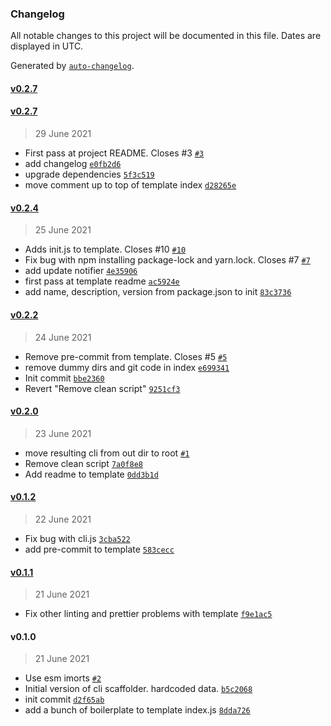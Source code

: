 ### Changelog

All notable changes to this project will be documented in this file. Dates are displayed in UTC.

Generated by [`auto-changelog`](https://github.com/CookPete/auto-changelog).

#### [v0.2.7](https://github.com/gness1804/create-node-cli/compare/v0.2.7...v0.2.7)

#### [v0.2.7](https://github.com/gness1804/create-node-cli/compare/v0.2.4...v0.2.7)

> 29 June 2021

- First pass at project README. Closes #3 [`#3`](https://github.com/gness1804/create-node-cli/issues/3)
- add changelog [`e0fb2d6`](https://github.com/gness1804/create-node-cli/commit/e0fb2d69e29642cd6cc3c2e9318b0af74ae6c1f5)
- upgrade dependencies [`5f3c519`](https://github.com/gness1804/create-node-cli/commit/5f3c5192b38cc19d08e1556a28b14f3866992199)
- move comment up to top of template index [`d28265e`](https://github.com/gness1804/create-node-cli/commit/d28265e971e0ef28e6a9fe7edbe1fe447cee9959)

#### [v0.2.4](https://github.com/gness1804/create-node-cli/compare/v0.2.2...v0.2.4)

> 25 June 2021

- Adds init.js to template. Closes #10 [`#10`](https://github.com/gness1804/create-node-cli/issues/10)
- Fix bug with npm installing package-lock and yarn.lock. Closes #7 [`#7`](https://github.com/gness1804/create-node-cli/issues/7)
- add update notifier [`4e35906`](https://github.com/gness1804/create-node-cli/commit/4e35906ef617d34b2a58c757e8bdc8f13e8a2cbe)
- first pass at template readme [`ac5924e`](https://github.com/gness1804/create-node-cli/commit/ac5924e8ec5039ac6579b8e835a9270de3c922b7)
- add name, description, version from package.json to init [`83c3736`](https://github.com/gness1804/create-node-cli/commit/83c3736c7430378772518644b6e2c49896730200)

#### [v0.2.2](https://github.com/gness1804/create-node-cli/compare/v0.2.0...v0.2.2)

> 24 June 2021

- Remove pre-commit from template. Closes #5 [`#5`](https://github.com/gness1804/create-node-cli/issues/5)
- remove dummy dirs and git code in index [`e699341`](https://github.com/gness1804/create-node-cli/commit/e699341dcddf2f6e851ad189036ebc4bc8e4af09)
- Init commit [`bbe2360`](https://github.com/gness1804/create-node-cli/commit/bbe2360cdefd8fb6631d71ef39741bb660039128)
- Revert "Remove clean script" [`9251cf3`](https://github.com/gness1804/create-node-cli/commit/9251cf3d02569af002da743191035e5ebcf4875b)

#### [v0.2.0](https://github.com/gness1804/create-node-cli/compare/v0.1.2...v0.2.0)

> 23 June 2021

- move resulting cli from out dir to root [`#1`](https://github.com/gness1804/create-node-cli/issues/1)
- Remove clean script [`7a0f8e8`](https://github.com/gness1804/create-node-cli/commit/7a0f8e8ea340886bbb58193c7491b5104e432712)
- Add readme to template [`0dd3b1d`](https://github.com/gness1804/create-node-cli/commit/0dd3b1d1348221fecc97f8268ac736ddecd30c4c)

#### [v0.1.2](https://github.com/gness1804/create-node-cli/compare/v0.1.1...v0.1.2)

> 22 June 2021

- Fix bug with cli.js [`3cba522`](https://github.com/gness1804/create-node-cli/commit/3cba522d41970461e39b9beadae360a842ef9a1e)
- add pre-commit to template [`583cecc`](https://github.com/gness1804/create-node-cli/commit/583ceccab0c4383c3627348b26b1dbc5635e30ca)

#### [v0.1.1](https://github.com/gness1804/create-node-cli/compare/v0.1.0...v0.1.1)

> 21 June 2021

- Fix other linting and prettier problems with template [`f9e1ac5`](https://github.com/gness1804/create-node-cli/commit/f9e1ac569c64e998a816fae86f2b73442eecae6b)

#### v0.1.0

> 21 June 2021

- Use esm imorts [`#2`](https://github.com/gness1804/create-node-cli/pull/2)
- Initial version of cli scaffolder. hardcoded data. [`b5c2068`](https://github.com/gness1804/create-node-cli/commit/b5c2068bef181a6f85adc5e410c48a5bf432db97)
- init commit [`d2f65ab`](https://github.com/gness1804/create-node-cli/commit/d2f65abe4d0d7d605639678ef2aee7f1ce9dc0c3)
- add a bunch of boilerplate to template index.js [`8dda726`](https://github.com/gness1804/create-node-cli/commit/8dda726268f4a7d83dca7a65390079377be703ce)
